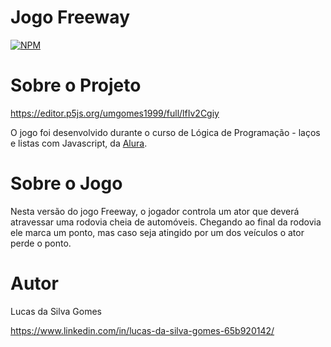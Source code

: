# Jogo Freeway
[![NPM](https://img.shields.io/npm/l/react)](https://github.com/Lucassg17/Jogo-Freeway/blob/main/LICENCE)

# Sobre o Projeto

https://editor.p5js.org/umgomes1999/full/lfIv2Cgiy

O jogo foi desenvolvido durante o curso de Lógica de Programação - laços e listas com Javascript, da [Alura](https://www.alura.com.br/ "Site da Alura").

# Sobre o Jogo

Nesta versão do jogo Freeway, o jogador controla um ator que deverá atravessar uma rodovia cheia de automóveis.
Chegando ao final da rodovia ele marca um ponto, mas caso seja atingido por um dos veículos o ator perde o ponto.

# Autor

Lucas da Silva Gomes

https://www.linkedin.com/in/lucas-da-silva-gomes-65b920142/
